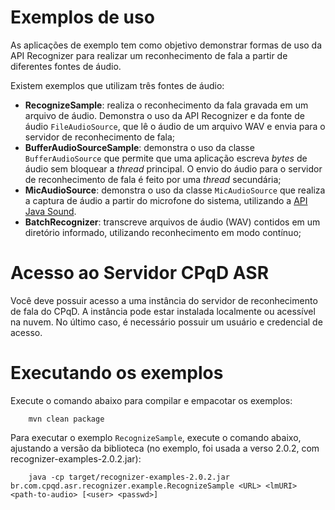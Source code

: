# Exemplos de uso

As aplicações de exemplo tem como objetivo demonstrar formas de uso da API Recognizer para realizar um reconhecimento de fala a partir de diferentes fontes de áudio.

Existem exemplos que utilizam três fontes de áudio:

+ **RecognizeSample**: realiza o reconhecimento da fala gravada em um arquivo de áudio. Demonstra o uso da API Recognizer e da fonte de áudio `FileAudioSource`, que lê o áudio de um arquivo WAV e envia para o servidor de reconhecimento de fala;
+ **BufferAudioSourceSample**: demonstra o uso da classe `BufferAudioSource` que permite que uma aplicação escreva *bytes* de áudio sem bloquear a *thread* principal. O envio do áudio para o servidor de reconhecimento de fala é feito por uma *thread* secundária;
+ **MicAudioSource**: demonstra o uso da classe `MicAudioSource` que realiza a captura de áudio a partir do microfone do sistema, utilizando a [API Java Sound](https://docs.oracle.com/javase/8/docs/api/javax/sound/sampled/package-summary.html). 
+ **BatchRecognizer**: transcreve arquivos de áudio (WAV) contidos em um diretório informado, utilizando reconhecimento em modo contínuo;

# Acesso ao Servidor CPqD ASR

Você deve possuir acesso a uma instância do servidor de reconhecimento de fala do CPqD. A instância pode estar instalada localmente ou acessível na nuvem. No último caso, é necessário possuir um usuário e credencial de acesso.

# Executando os exemplos

Execute o comando abaixo para compilar e empacotar os exemplos:

        mvn clean package

Para executar o exemplo `RecognizeSample`, execute o comando abaixo, ajustando a versão da biblioteca (no exemplo, foi usada a verso 2.0.2, com recognizer-examples-2.0.2.jar):

        java -cp target/recognizer-examples-2.0.2.jar br.com.cpqd.asr.recognizer.example.RecognizeSample <URL> <lmURI> <path-to-audio> [<user> <passwd>] 

